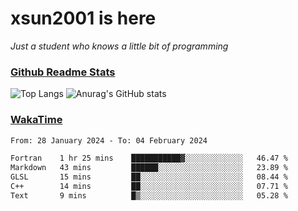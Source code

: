 # xsun2001 is here

*Just a student who knows a little bit of programming*

### [Github Readme Stats](https://github.com/anuraghazra/github-readme-stats)

![Top Langs](https://github-readme-stats.vercel.app/api/top-langs/?username=xsun2001&layout=compact&theme=radical) ![Anurag's GitHub stats](https://github-readme-stats.vercel.app/api?username=xsun2001&show_icons=true&theme=radical)

### [WakaTime](https://wakatime.com)

<!--START_SECTION:waka-->

```txt
From: 28 January 2024 - To: 04 February 2024

Fortran    1 hr 25 mins    ███████████▓░░░░░░░░░░░░░   46.47 %
Markdown   43 mins         ██████░░░░░░░░░░░░░░░░░░░   23.89 %
GLSL       15 mins         ██░░░░░░░░░░░░░░░░░░░░░░░   08.44 %
C++        14 mins         ██░░░░░░░░░░░░░░░░░░░░░░░   07.71 %
Text       9 mins          █▒░░░░░░░░░░░░░░░░░░░░░░░   05.28 %
```

<!--END_SECTION:waka-->
